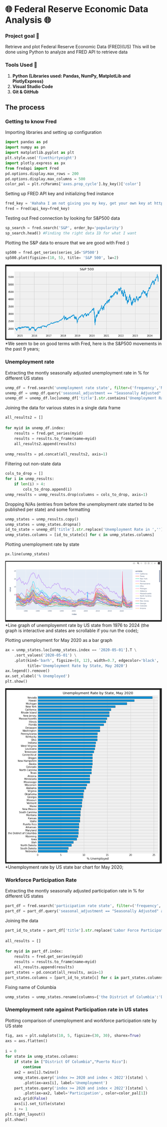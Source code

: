 # 🌐 Federal Reserve Economic Data Analysis  🌐

### Project goal 🎯

Retrieve and plot Federal Reserve Economic Data (FRED)(US)
This will be done using Python to analyze and FRED API to retrieve data


### Tools Used 🧰
1. **Python (Libraries used: Pandas, NumPy, MatplotLib and PlotlyExpress)**
2. **Visual Studio Code**
3. **Git & GitHub**

## The process

### Getting to know Fred

Importing libraries and setting up configuration

```python
import pandas as pd
import numpy as pn
import matplotlib.pyplot as plt
plt.style.use('fivethirtyeight')
import plotly.express as px
from fredapi import Fred
pd.options.display.max_rows = 200
pd.options.display.max_columns = 500
color_pal = plt.rcParams['axes.prop_cycle'].by_key()['color']
```

Setting up FRED API key and initializing fred instance 

```python 
fred_key = 'Hahaha I am not giving you my key, get your own key at https://fred.stlouisfed.org/, it is free'
fred = Fred(api_key=fred_key)
```

Testing out Fred connection by looking for S&P500 data

```python
sp_search = fred.search('S&P', order_by='popularity')
sp_search.head() #Finding the right data ID for what I want
```

Plotting the S&P data to ensure that we are good with Fred :)

```python
sp500 = fred.get_series(series_id='SP500')
sp500.plot(figsize=(10, 5), title= 'S&P 500', lw=2)
```

![S&P500](/S&P500.png)
*We seem to be on good terms with Fred, here is the S&P500 movements in the past 9 years;


### Unemployment rate 

Extracting the montly seasonally adjusted unemployment rate in % for different US states 

```python
unmp_df = fred.search('unemployment rate state', filter=('frequency','Monthly'))
unemp_df = unmp_df.query('seasonal_adjustment == "Seasonally Adjusted" and units == "Percent"')
unemp_df = unemp_df.loc[unemp_df['title'].str.contains('Unemployment Rate')]
```

Joining the data for various states in a single data frame

```python
all_results2 = []

for myid in unemp_df.index:
    results = fred.get_series(myid)
    results = results.to_frame(name=myid)
    all_results2.append(results)
    
unmp_results = pd.concat(all_results2, axis=1)
```

Filtering out non-state data 

```python
cols_to_drop = []
for i in unmp_results:
    if len(i) > 4:
        cols_to_drop.append(i)
unmp_results = unmp_results.drop(columns = cols_to_drop, axis=1)
```


Dropping N/As (entries from before the unemployment rate started to be published per state) and some formatting 

```python
unmp_states = unmp_results.copy() 
unmp_states = unmp_states.dropna()
id_to_state = unemp_df['title'].str.replace('Unemployment Rate in ','').to_dict()
unmp_states.columns = [id_to_state[c] for c in unmp_states.columns]
```

Plotting unemployment rate by state

```python
px.line(unmp_states)
```

![Unemployment Line Chart](/Unemployment_by_state.png)
*Line graph of unemployemnt rate by US state from 1976 to 2024 (the graph is interactive and states are scrollable if you run the code);


Plotting unemployment for May 2020 as a bar graph

```python
ax = unmp_states.loc[unmp_states.index == '2020-05-01'].T \
    .sort_values('2020-05-01') \
    .plot(kind='barh', figsize=(8, 12), width=0.7, edgecolor='black',
          title='Unemployment Rate by State, May 2020')
ax.legend().remove()
ax.set_xlabel('% Unemployed')
plt.show()
```

![Unemployment Bar Chart](/Unemployment_bar.png)
*Unemployment rate by US state bar chart for May 2020;


### Workforce Participation Rate 

Extracting the montly seasonally adjusted participation rate in % for different US states 

```python
part_df = fred.search('participation rate state', filter=('frequency','Monthly'))
part_df = part_df.query('seasonal_adjustment == "Seasonally Adjusted" and units == "Percent"')
```

Joining the data

```python
part_id_to_state = part_df['title'].str.replace('Labor Force Participation Rate for ','').to_dict()

all_results = []

for myid in part_df.index:
    results = fred.get_series(myid)
    results = results.to_frame(name=myid)
    all_results.append(results)
part_states = pd.concat(all_results, axis=1)
part_states.columns = [part_id_to_state[c] for c in part_states.columns]
```

Fixing name of Columbia 

```python
unmp_states = unmp_states.rename(columns={'the District of Columbia':'District Of Columbia'})
```

### Unemployment rate against Participation rate in US states

Plotting comparison of unemployment and workforce participation rate by US state

```python
fig, axs = plt.subplots(10, 5, figsize=(30, 30), sharex=True)
axs = axs.flatten()

i = 0
for state in unmp_states.columns:
    if state in ["District Of Columbia","Puerto Rico"]:
        continue
    ax2 = axs[i].twinx()
    unmp_states.query('index >= 2020 and index < 2022')[state] \
        .plot(ax=axs[i], label='Unemployment')
    part_states.query('index >= 2020 and index < 2022')[state] \
        .plot(ax=ax2, label='Participation', color=color_pal[1])
    ax2.grid(False)
    axs[i].set_title(state)
    i += 1
plt.tight_layout()
plt.show()
```

